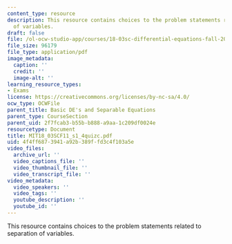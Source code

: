 ```yaml
---
content_type: resource
description: This resource contains choices to the problem statements related to separation
  of variables.
draft: false
file: /ol-ocw-studio-app/courses/18-03sc-differential-equations-fall-2011/4f4ff6873941a92b389ffd3c4f103a5e_MIT18_03SCF11_s1_4quizc.pdf
file_size: 96179
file_type: application/pdf
image_metadata:
  caption: ''
  credit: ''
  image-alt: ''
learning_resource_types:
- Exams
license: https://creativecommons.org/licenses/by-nc-sa/4.0/
ocw_type: OCWFile
parent_title: Basic DE's and Separable Equations
parent_type: CourseSection
parent_uid: 2f7fcab3-b55b-b888-a9aa-1c209df0024e
resourcetype: Document
title: MIT18_03SCF11_s1_4quizc.pdf
uid: 4f4ff687-3941-a92b-389f-fd3c4f103a5e
video_files:
  archive_url: ''
  video_captions_file: ''
  video_thumbnail_file: ''
  video_transcript_file: ''
video_metadata:
  video_speakers: ''
  video_tags: ''
  youtube_description: ''
  youtube_id: ''
---
```

This resource contains choices to the problem statements related to separation of variables.